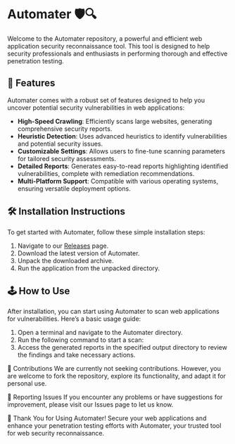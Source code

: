 # Automater 🛡️🔍

Welcome to the Automater repository, a powerful and efficient web application security reconnaissance tool. This tool is designed to help security professionals and enthusiasts in performing thorough and effective penetration testing.

## 🚀 Features

Automater comes with a robust set of features designed to help you uncover potential security vulnerabilities in web applications:

- **High-Speed Crawling**: Efficiently scans large websites, generating comprehensive security reports.
- **Heuristic Detection**: Uses advanced heuristics to identify vulnerabilities and potential security issues.
- **Customizable Settings**: Allows users to fine-tune scanning parameters for tailored security assessments.
- **Detailed Reports**: Generates easy-to-read reports highlighting identified vulnerabilities, complete with remediation recommendations.
- **Multi-Platform Support**: Compatible with various operating systems, ensuring versatile deployment options.

## 🛠️ Installation Instructions

To get started with Automater, follow these simple installation steps:

1. Navigate to our [Releases](../../releases) page.
2. Download the latest version of Automater.
3. Unpack the downloaded archive.
4. Run the application from the unpacked directory.

## 🕹️ How to Use

After installation, you can start using Automater to scan web applications for vulnerabilities. Here’s a basic usage guide:

1. Open a terminal and navigate to the Automater directory.
2. Run the following command to start a scan:
3. Access the generated reports in the specified output directory to review the findings and take necessary actions.

🛑 Contributions
We are currently not seeking contributions. However, you are welcome to fork the repository, explore its functionality, and adapt it for personal use.

🐞 Reporting Issues
If you encounter any problems or have suggestions for improvement, please visit our Issues page to let us know.

🌟 Thank You for Using Automater!
Secure your web applications and enhance your penetration testing efforts with Automater, your trusted tool for web security reconnaissance.
